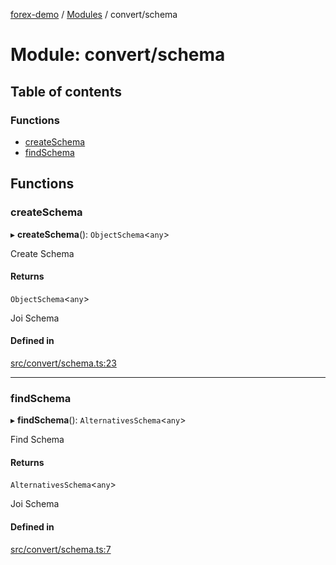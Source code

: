 [forex-demo](../README.md) / [Modules](../modules.md) / convert/schema

# Module: convert/schema

## Table of contents

### Functions

- [createSchema](convert_schema.md#createschema)
- [findSchema](convert_schema.md#findschema)

## Functions

### createSchema

▸ **createSchema**(): `ObjectSchema`<`any`\>

Create Schema

#### Returns

`ObjectSchema`<`any`\>

Joi Schema

#### Defined in

[src/convert/schema.ts:23](https://github.com/suphero/forex-demo/blob/a1f2b6b/src/convert/schema.ts#L23)

---

### findSchema

▸ **findSchema**(): `AlternativesSchema`<`any`\>

Find Schema

#### Returns

`AlternativesSchema`<`any`\>

Joi Schema

#### Defined in

[src/convert/schema.ts:7](https://github.com/suphero/forex-demo/blob/a1f2b6b/src/convert/schema.ts#L7)
